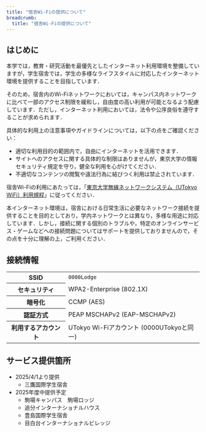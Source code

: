 ```yaml
---
title: "宿舎Wi-Fiの提供について"
breadcrumb:
  title: "宿舎Wi-Fiの提供について"
---
```


## はじめに

本学では，教育・研究活動を最優先としたインターネット利用環境を整備していますが，学生宿舎では，学生の多様なライフスタイルに対応したインターネット環境を提供することを目指しています．

そのため，宿舎内のWi-Fiネットワークにおいては，キャンパス内ネットワークに比べて一部のアクセス制限を緩和し，自由度の高い利用が可能となるよう配慮しています．ただし，インターネット利用においては，法令や公序良俗を遵守することが求められます．

具体的な利用上の注意事項やガイドラインについては，以下の点をご確認ください：

- 適切な利用目的の範囲内で，自由にインターネットを活用できます．
- サイトへのアクセスに関する具体的な制限はありませんが，東京大学の情報セキュリティ規定を守り，健全な利用を心がけてください．
- 不適切なコンテンツの閲覧や違法行為に結びつく利用は禁止されています．

宿舎Wi-Fiの利用にあたっては，「[東京大学無線ネットワークシステム（UTokyo WiFi）利用規程](https://www.u-tokyo.ac.jp/adm/dics/ja/wifi_termsofuse.html)」に従ってください．

本インターネット環境は，宿舎における日常生活に必要なネットワーク接続を提供することを目的としており，学内ネットワークとは異なり，多様な用途に対応しています．しかし，接続に関する個別のトラブルや，特定のオンラインサービス・ゲームなどへの接続問題についてはサポートを提供しておりませんので，その点を十分に理解の上，ご利用ください．

## 接続情報

<table>
  <tr>
    <th>SSID</th> <td><code>0000Lodge</code></td>
  </tr>
  <tr>
    <th>セキュリティ</th> <td>WPA2-Enterprise (802.1X)</td>
  </tr>
  <tr>
    <th>暗号化</th> <td>CCMP (AES)</td>
  </tr>
  <tr>
    <th>認証方式</th> <td>PEAP MSCHAPv2 (EAP-MSCHAPv2)</td>
  </tr>
  <tr>
    <th>利用するアカウント</th> <td>UTokyo Wi-Fiアカウント (0000UTokyoと同一)</td>
  </tr>
  </table>

## サービス提供箇所

- 2025/4/1より提供
    - 三鷹国際学生宿舎
- 2025年度中提供予定
    - 駒場キャンパス　駒場ロッジ
    - 追分インターナショナルハウス
    - 豊島国際学生宿舎
    - 目白台インターナショナルビレッジ
